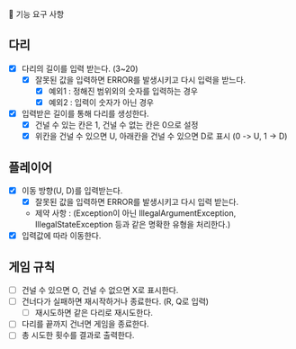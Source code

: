 🚀 기능 요구 사항

## 다리
- [x] 다리의 길이를 입력 받는다. (3~20)
  - [x] 잘못된 값을 입력하면 ERROR를 발생시키고 다시 입력을 받느다. 
    - [x] 예외1 : 정해진 범위외의 숫자를 입력하는 경우 
    - [x] 예외2 : 입력이 숫자가 아닌 경우
- [x] 입력받은 길이를 통해 다리를 생성한다. 
  - [x] 건널 수 있는 칸은 1, 건널 수 없는 칸은 0으로 설정
  - [x] 위칸을 건널 수 있으면 U, 아래칸을 건널 수 있으면 D로 표시 (0 -> U, 1 -> D)

## 플레이어
- [x] 이동 방향(U, D)를 입력받는다.
  - [x] 잘못된 값을 입력하면 ERROR를 발생시키고 다시 입력 받는다.
  - 제약 사항 : (Exception이 아닌 IllegalArgumentException, IllegalStateException 등과 같은 명확한 유형을 처리한다.)
- [x] 입력값에 따라 이동한다.

## 게임 규칙 
- [ ] 건널 수 있으면 O, 건널 수 없으면 X로 표시한다. 
- [ ] 건너다가 실패하면 재시작하거나 종료한다. (R, Q로 입력)
  - [ ] 재시도하면 같은 다리로 재시도한다. 
- [ ] 다리를 끝까지 건너면 게임을 종료한다.
- [ ] 총 시도한 횟수를 결과로 출력한다. 
